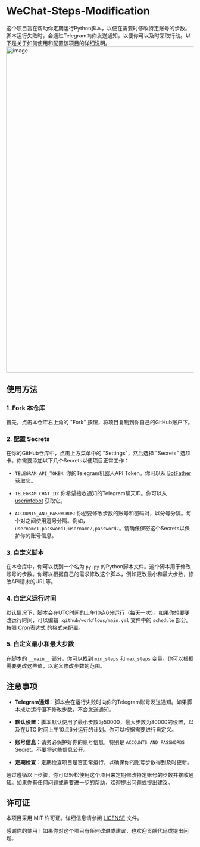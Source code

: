 # WeChat-Steps-Modification

这个项目旨在帮助你定期运行Python脚本，以便在需要时修改特定账号的步数。脚本运行失败时，会通过Telegram向你发送通知，以便你可以及时采取行动。以下是关于如何使用和配置该项目的详细说明。
<img width="876" alt="image" src="https://github.com/ymyuuu/WeChat-Steps-Modification/assets/135582157/7325fabb-f20d-4835-8e71-5ce0fc3d22d3">


## 使用方法

### 1. Fork 本仓库

首先，点击本仓库右上角的 "Fork" 按钮，将项目复制到你自己的GitHub账户下。

### 2. 配置 Secrets

在你的GitHub仓库中，点击上方菜单中的 "Settings"，然后选择 "Secrets" 选项卡。你需要添加以下几个Secrets以便项目正常工作：

- `TELEGRAM_API_TOKEN`: 你的Telegram机器人API Token。你可以从 [BotFather](https://core.telegram.org/bots#botfather) 获取它。

- `TELEGRAM_CHAT_ID`: 你希望接收通知的Telegram聊天ID。你可以从 [userinfobot](https://core.telegram.org/bots#usernames-and-telegram-ids) 获取它。

- `ACCOUNTS_AND_PASSWORDS`: 你想要修改步数的账号和密码对，以分号分隔。每个对之间使用逗号分隔。例如，`username1,password1;username2,password2`。请确保保密这个Secrets以保护你的账号信息。

### 3. 自定义脚本

在本仓库中，你可以找到一个名为 `py.py` 的Python脚本文件。这个脚本用于修改账号的步数。你可以根据自己的需求修改这个脚本，例如更改最小和最大步数，修改API请求的URL等。

### 4. 自定义运行时间

默认情况下，脚本会在UTC时间的上午10点6分运行（每天一次）。如果你想要更改运行时间，可以编辑 `.github/workflows/main.yml` 文件中的 `schedule` 部分。按照 [Cron表达式](https://docs.github.com/en/actions/learn-github-actions/workflow-syntax-for-github-actions#onschedule) 的格式来配置。

### 5. 自定义最小和最大步数

在脚本的 `__main__` 部分，你可以找到 `min_steps` 和 `max_steps` 变量。你可以根据需要更改这些值，以定义修改步数的范围。

## 注意事项

- **Telegram通知**：脚本会在运行失败时向你的Telegram账号发送通知。如果脚本成功运行但不修改步数，不会发送通知。

- **默认设置**：脚本默认使用了最小步数为50000，最大步数为80000的设置，以及在UTC 时间上午10点6分运行的计划。你可以根据需要进行自定义。

- **账号信息**：请务必保护好你的账号信息，特别是 `ACCOUNTS_AND_PASSWORDS` Secret。不要将这些信息公开。

- **定期检查**：定期检查项目是否正常运行，以确保你的账号步数得到及时更新。

通过遵循以上步骤，你可以轻松使用这个项目来定期修改特定账号的步数并接收通知。如果你有任何问题或需要进一步的帮助，欢迎提出问题或提出建议。

## 许可证

本项目采用 MIT 许可证。详细信息请参阅 [LICENSE](LICENSE) 文件。

感谢你的使用！如果你对这个项目有任何改进或建议，也欢迎贡献代码或提出问题。
